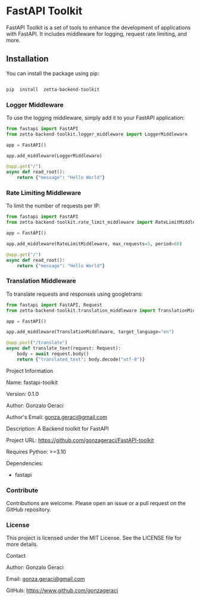 # FastAPI Toolkit 

FastAPI Toolkit is a set of tools to enhance the development of applications with FastAPI. It includes middleware for logging, request rate limiting, and more.

## Installation

You can install the package using pip:

  

```bash

pip  install  zetta-backend-toolkit

```

### Logger Middleware

To use the logging middleware, simply add it to your FastAPI application:

  

```python
from fastapi import FastAPI
from zetta-backend-toolkit.logger_middleware import LoggerMiddleware

app = FastAPI()

app.add_middleware(LoggerMiddleware)

@app.get("/")
async def read_root():
	return {"message": "Hello World"}

```

  

### Rate Limiting Middleware

To limit the number of requests per IP:

  

```python
from fastapi import FastAPI
from zetta-backend-toolkit.rate_limit_middleware import RateLimitMiddleware

app = FastAPI()

app.add_middleware(RateLimitMiddleware, max_requests=5, period=60)

@app.get("/")
async def read_root():
	return {"message": "Hello World"}

```
### Translation  Middleware

To translate requests and responses using googletrans: 
```python
from fastapi import FastAPI, Request
from zetta-backend-toolkit.translation_middleware import TranslationMiddleware

app = FastAPI()

app.add_middleware(TranslationMiddleware, target_language="en")

@app.post("/translate")
async def translate_text(request: Request):
    body = await request.body()
    return {"translated_text": body.decode("utf-8")}
```

Project Information

Name: fastapi-toolkit

Version: 0.1.0

Author: Gonzalo Geraci

Author's Email: gonza.geraci@gmail.com

Description: A Backend toolkit for FastAPI

Project URL: https://github.com/gonzageraci/FastAPI-toolkit

Requires Python: >=3.10

Dependencies:

- fastapi
  

### Contribute

Contributions are welcome. Please open an issue or a pull request on the GitHub repository.

  

### License

This project is licensed under the MIT License. See the LICENSE file for more details.

  

Contact

Author: Gonzalo Geraci

Email: gonza.geraci@gmail.com

GitHub: https://www.github.com/gonzageraci